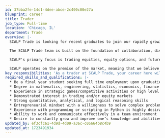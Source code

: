 ```yaml
---
id: 37bba2fe-14c1-4dee-abce-2c400c00e27a
blueprint: career
title: Trader
job_type: Full-time
location: 'Chicago, IL'
department: Trade
overview: |-
  SCALP Trade is looking for recent graduates to join our rapidly growing trading team in Chicago. We are hiring smart, competitive, and highly analytical individuals. The ideal candidate would have strong accomplishments in areas outside of trading, yet come in with an open mind and a passion for financial markets. We’re looking for someone who not only has great ideas, but can execute and turn those ideas into tangible results.

  The SCALP Trade team is built on the foundation of collaboration, diversity and innovation. We value critical thinkers, who are adapt at deep problem solving, and can endure a fast paced environment. We embrace individuals with grit, self-motivation, and those with the desire to experience and tackle the most difficult obstacles.

  SCALP's primary focus is trading equities, equity options, and futures. We aim to better the market through tighter spreads, and providing liquidity to all market participants.

  SCALP operates on the premise of the market, meaning that we believe in the creation of jobs, and capital formation through a well regulated capital market structure. This belief helps to drive our design, implementation and execution of our trading decisions.
key_responsibilities: 'As a trader at SCALP Trade, your career here will begin with a 6 to 8 week training program where you will learn all of the fundamentals of options theory in the classroom while getting live trading experience on the desk. Once your training is completed you will join the automated trading team and participate in all aspects of the firm’s algorithmic trading strategies. You will work with our team of traders and engineers to improve and optimize current strategies while leveraging your knowledge in the development of new strategies. From the very beginning your input and decisions will positively impact the firm’s strategies and direction. As you grow into the position, your achievements will present the opportunity for more responsibility and success in your career at ScalpTrade.'
required_skills_and_qualifications: |-
  * Be a final year student seeking full time employment upon graduation (minimum of a Bachelor’s)
  * Degree in mathematics, engineering, statistics, economics, finance or other relevant field is preferred.
  * Experience in strategic games/competitive activities or high level of skill in other pursuits 
  * Demonstrated interest in trading and/or equity markets 
  * Strong quantitative, analytical, and logical reasoning skills 
  * Entrepreneurial mindset with a willingness to solve complex problems 
  * Experience with programming or scripting in Python is highly desirable 
  * Ability to work and communicate effectively in a team environment 
  * Desire to constantly grow and improve one’s knowledge and abilities
updated_by: ef3cfc61-4d9d-4d09-a36c-c06664b8c4b9
updated_at: 1723491934
---
```

